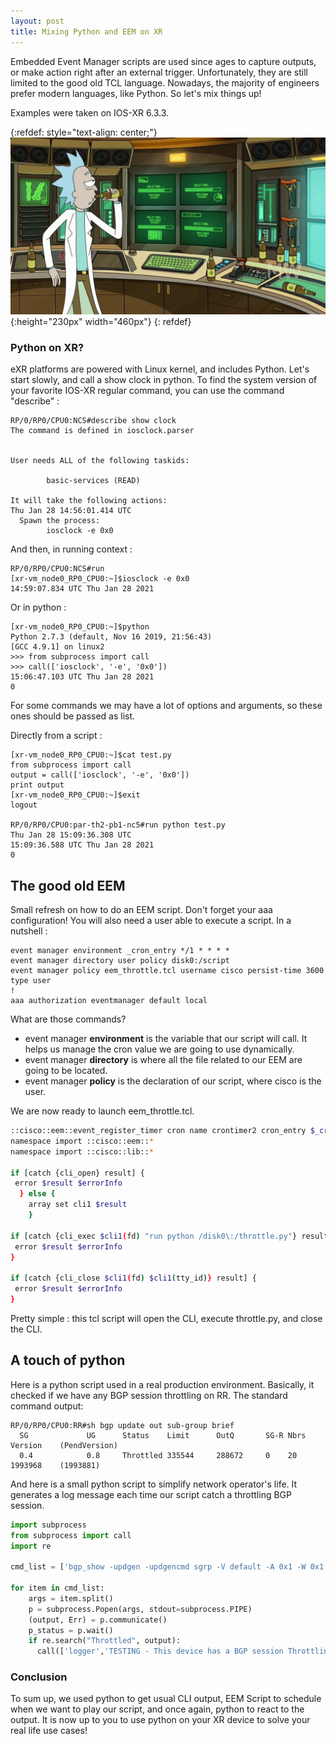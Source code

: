 ```yaml
---
layout: post
title: Mixing Python and EEM on XR
---
```


Embedded Event Manager scripts are used since ages to capture outputs, or make action right after an external trigger. Unfortunately, they are still limited to the good old TCL language. Nowadays, the majority of engineers prefer modern languages, like Python. So let's mix things up!

Examples were taken on IOS-XR 6.3.3.

{:refdef: style="text-align: center;"}
![EEMandPython](/images/eempython.jpg){:height="230px" width="460px"}
{: refdef}

### Python on XR?
eXR platforms are powered with Linux kernel, and includes Python. Let's start slowly, and call a show clock in python. To find the system version of your favorite IOS-XR regular command, you can use the command "describe" :

~~~
RP/0/RP0/CPU0:NCS#describe show clock
The command is defined in iosclock.parser


User needs ALL of the following taskids:

        basic-services (READ)

It will take the following actions:
Thu Jan 28 14:56:01.414 UTC
  Spawn the process:
        iosclock -e 0x0

~~~
And then, in running context :

~~~
RP/0/RP0/CPU0:NCS#run
[xr-vm_node0_RP0_CPU0:~]$iosclock -e 0x0
14:59:07.834 UTC Thu Jan 28 2021
~~~

Or in python :
~~~
[xr-vm_node0_RP0_CPU0:~]$python
Python 2.7.3 (default, Nov 16 2019, 21:56:43)
[GCC 4.9.1] on linux2
>>> from subprocess import call
>>> call(['iosclock', '-e', '0x0'])
15:06:47.103 UTC Thu Jan 28 2021
0
~~~
For some commands we may have a lot of options and arguments, so these ones should be passed as list.

Directly from a script :

~~~
[xr-vm_node0_RP0_CPU0:~]$cat test.py
from subprocess import call
output = call(['iosclock', '-e', '0x0'])
print output
[xr-vm_node0_RP0_CPU0:~]$exit
logout

RP/0/RP0/CPU0:par-th2-pb1-nc5#run python test.py
Thu Jan 28 15:09:36.308 UTC
15:09:36.588 UTC Thu Jan 28 2021
0
~~~

## The good old EEM

Small refresh on how to do an EEM script. Don't forget your aaa configuration! You will also need a user able to execute a script. In a nutshell :

~~~
event manager environment _cron_entry */1 * * * *
event manager directory user policy disk0:/script
event manager policy eem_throttle.tcl username cisco persist-time 3600 type user
!
aaa authorization eventmanager default local
~~~

What are those commands?
+ event manager **environment** is the variable that our script will call. It helps us manage the cron value we are going to use dynamically.
+ event manager **directory** is where all the file related to our EEM are going to be located.
+ event manager **policy** is the declaration of our script, where cisco is the user.

We are now ready to launch eem_throttle.tcl.
~~~bash
::cisco::eem::event_register_timer cron name crontimer2 cron_entry $_cron_entry maxrun 240
namespace import ::cisco::eem::*
namespace import ::cisco::lib::*

if [catch {cli_open} result] {
 error $result $errorInfo
  } else {
    array set cli1 $result
    }

if [catch {cli_exec $cli1(fd) "run python /disk0\:/throttle.py"} result] {
 error $result $errorInfo
}

if [catch {cli_close $cli1(fd) $cli1(tty_id)} result] {
 error $result $errorInfo
}
~~~

Pretty simple : this tcl script will open the CLI, execute throttle.py, and close the CLI.

## A touch of python

Here is a python script used in a real production environment. Basically, it checked if we have any BGP session throttling on RR.
The standard command output:
~~~
RP/0/RP0/CPU0:RR#sh bgp update out sub-group brief
  SG             UG      Status    Limit      OutQ       SG-R Nbrs Version    (PendVersion)
  0.4            0.8     Throttled 335544     288672     0    20   1993968    (1993881)
~~~

And here is a small python script to simplify network operator's life. It generates a log message each time our script catch a throttling BGP session.


~~~python
import subprocess
from subprocess import call
import re

cmd_list = ['bgp_show -updgen -updgencmd sgrp -V default -A 0x1 -W 0x1 -brief -instance default']

for item in cmd_list:
    args = item.split()
    p = subprocess.Popen(args, stdout=subprocess.PIPE)
    (output, Err) = p.communicate()
    p_status = p.wait()
    if re.search("Throttled", output):
      call(['logger','TESTING - This device has a BGP session Throttling']

~~~

### Conclusion

To sum up, we used python to get usual CLI output, EEM Script to schedule when we want to play our script, and once again, python to react to the output. It is now up to you to use python on your XR device to solve your real life use cases!
